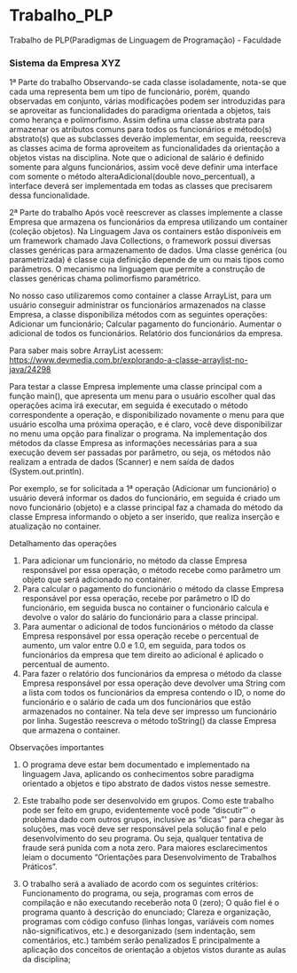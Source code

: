 # Trabalho_PLP
Trabalho de PLP(Paradigmas de Linguagem de Programação) - Faculdade

### Sistema da Empresa XYZ

1ª Parte do trabalho
Observando-se cada classe isoladamente, nota-se que cada uma representa bem um tipo de funcionário, porém, quando observadas em conjunto, várias modificações podem ser introduzidas para se aproveitar as funcionalidades do paradigma orientada a objetos, tais como herança e polimorfismo.  Assim defina uma classe abstrata para armazenar os atributos comuns para todos os funcionários e método(s) abstrato(s) que as subclasses deverão implementar, em seguida, reescreva as classes acima de forma aproveitem as funcionalidades da orientação a objetos vistas na disciplina. Note que o adicional de salário é definido somente para alguns funcionários, assim você deve definir uma interface com somente o método alteraAdicional(double novo_percentual), a interface deverá ser implementada em todas as classes que precisarem dessa funcionalidade.
 
2ª Parte do trabalho
Após você reescrever as classes implemente a classe Empresa que armazena os funcionários da empresa utilizando um container (coleção objetos). Na Linguagem Java os containers estão disponíveis em um framework chamado Java Collections, o framework possui diversas classes genéricas para armazenamento de dados.  Uma classe genérica (ou parametrizada) é classe cuja definição depende de um ou mais tipos como parâmetros.  O mecanismo na linguagem que permite a construção de classes genéricas chama polimorfismo paramétrico.  
 
No nosso caso utilizaremos como container a classe ArrayList, para um usuário conseguir administrar os funcionários armazenados na classe Empresa, a classe disponibiliza métodos com as seguintes operações:
Adicionar um funcionário;
Calcular pagamento do funcionário.
Aumentar o adicional de todos os funcionários.
Relatório dos funcionários da empresa.
 
Para saber mais sobre ArrayList acessem: 
https://www.devmedia.com.br/explorando-a-classe-arraylist-no-java/24298     
 
Para testar a classe Empresa implemente uma classe principal com a função main(), que apresenta um menu para o usuário escolher qual das operações acima irá executar, em seguida é executado o método correspondente a operação, e disponibilizado novamente o menu para que usuário escolha uma próxima operação, e é claro, você deve disponibilizar no menu uma opção para finalizar o programa.
Na implementação dos métodos da classe Empresa as informações necessárias para a sua execução devem ser passadas por parâmetro, ou seja, os métodos não realizam a entrada de dados (Scanner) e nem saída de dados (System.out.println).
 
Por exemplo, se for solicitada a 1ª operação (Adicionar um funcionário) o usuário deverá informar os dados do funcionário, em seguida é criado um novo funcionário (objeto) e a classe principal faz a chamada do método da classe Empresa informando o objeto a ser inserido, que realiza inserção e atualização no container.
 
Detalhamento das operações
1)   Para adicionar um funcionário, no método da classe Empresa responsável por essa operação, o método recebe como parâmetro um objeto que será adicionado no container.
2)   Para calcular o pagamento do funcionário o método da classe Empresa responsável por essa operação, recebe por parâmetro o ID do funcionário, em seguida busca no container o funcionário calcula e devolve o valor do salário do funcionário para a classe principal.
3) Para aumentar o adicional de todos funcionários o método da classe Empresa responsável por essa operação recebe o percentual de aumento, um valor entre 0.0 e 1.0, em seguida, para todos os funcionários da empresa que tem direito ao adicional é aplicado o percentual de aumento.
5)   Para fazer o relatório dos funcionários da empresa o método da classe Empresa responsável por essa operação deve devolver uma String com a lista com todos os funcionários da empresa contendo o ID, o nome do funcionário e o salário de cada um dos funcionários que estão armazenados no container. Na tela deve ser impresso um funcionário por linha.  Sugestão reescreva o método toString() da classe Empresa que armazena o container.
 
Observações importantes
 
1)   O programa deve estar bem documentado e implementado na linguagem Java, aplicando os conhecimentos sobre paradigma orientado a objetos e tipo abstrato de dados vistos nesse semestre.
 
2)   Este trabalho pode ser desenvolvido em grupos. Como este trabalho pode ser feito em grupo, evidentemente você pode “discutir”' o problema dado com outros grupos, inclusive as “dicas”' para chegar às soluções, mas você deve ser responsável pela solução final e pelo desenvolvimento do seu programa. Ou seja, qualquer tentativa de fraude será punida com a nota zero. Para maiores esclarecimentos leiam o documento “Orientações para Desenvolvimento de Trabalhos Práticos”.
 
3)   O trabalho será a avaliado de acordo com os seguintes critérios:
Funcionamento do programa, ou seja, programas com erros de compilação e não executando receberão nota 0 (zero);
O quão fiel é o programa quanto à descrição do enunciado;
Clareza e organização, programas com código confuso (linhas longas, variáveis com nomes não-significativos, etc.) e desorganizado (sem indentação, sem comentários, etc.) também serão penalizados
E principalmente a aplicação dos conceitos de orientação a objetos vistos durante as aulas da disciplina;
